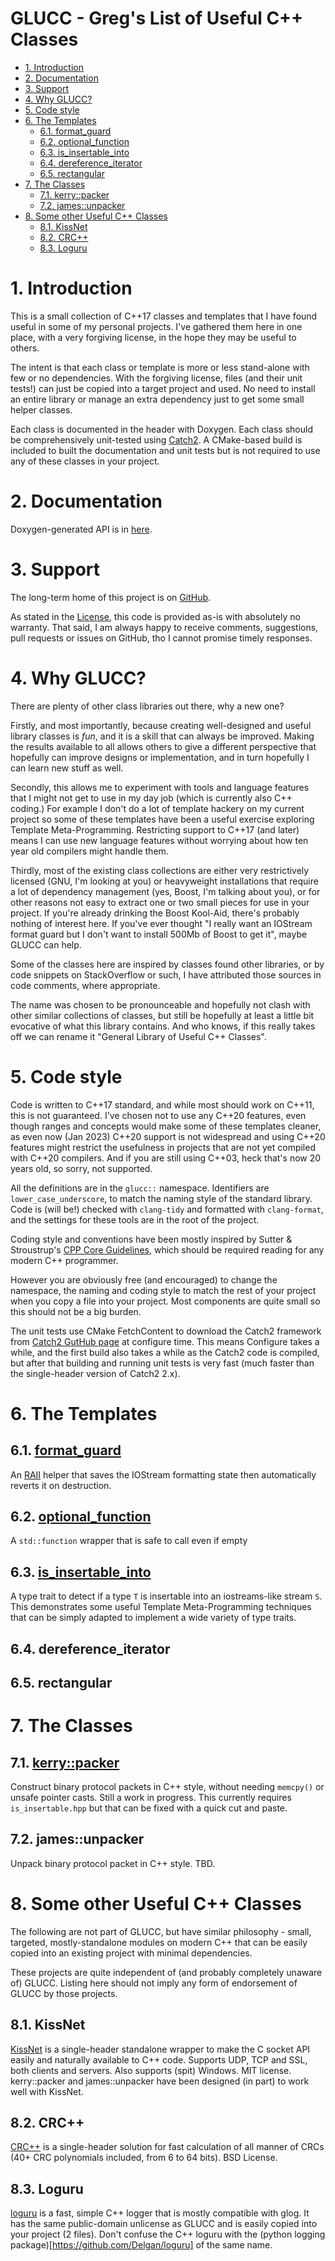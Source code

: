 
# GLUCC - Greg's List of Useful C++ Classes <!-- omit from toc -->

- [1. Introduction](#1-introduction)
- [2. Documentation](#2-documentation)
- [3. Support](#3-support)
- [4. Why GLUCC?](#4-why-glucc)
- [5. Code style](#5-code-style)
- [6. The Templates](#6-the-templates)
  - [6.1. format\_guard](#61-format_guard)
  - [6.2. optional\_function](#62-optional_function)
  - [6.3. is\_insertable\_into](#63-is_insertable_into)
  - [6.4. dereference\_iterator](#64-dereference_iterator)
  - [6.5. rectangular](#65-rectangular)
- [7. The Classes](#7-the-classes)
  - [7.1. kerry::packer](#71-kerrypacker)
  - [7.2. james::unpacker](#72-jamesunpacker)
- [8. Some other Useful C++ Classes](#8-some-other-useful-c-classes)
  - [8.1. KissNet](#81-kissnet)
  - [8.2. CRC++](#82-crc)
  - [8.3. Loguru](#83-loguru)


# 1. Introduction

This is a small collection of C++17 classes and templates that I have found
useful in some of my personal projects.   I've gathered them here in one place,
with a very forgiving license, in the hope they may be useful to others.

The intent is that each class or template is more or less stand-alone with few
or no dependencies.  With the forgiving license, files (and their unit tests!)
can just be copied into a target project and used.  No need to install an entire
library or manage an extra dependency just to get some small helper classes.

Each class is documented in the header with Doxygen.  Each class should be
comprehensively unit-tested using [Catch2](https://github.com/catchorg/Catch2).
A CMake-based build is included to built the documentation and unit tests but is
not required to use any of these classes in your project.

# 2. Documentation

  Doxygen-generated API is in [here](doxygen/index.html).

# 3. Support

The long-term home of this project is on [GitHub](https://github.com/gnbond/GLUCC).

As stated in the [License](LICENSE.md), this code is provided as-is with absolutely
no warranty.  That said, I am always happy to receive comments, suggestions,
pull requests or issues on GitHub, tho I cannot promise timely responses.

# 4. Why GLUCC?

There are plenty of other class libraries out there, why a new one?

Firstly, and most importantly, because creating well-designed and useful library
classes is _fun_, and it is a skill that can always be improved.  Making the
results available to all allows others to give a different perspective that
hopefully can improve designs or implementation, and in turn hopefully I can
learn new stuff as well.

Secondly, this allows me to experiment with tools and language features that I
might not get to use in my day job (which is currently also C++ coding.)  For
example I don't do a lot of template hackery on my current project so some of
these templates have been a useful exercise exploring Template Meta-Programming.
Restricting support to C++17 (and later) means I can use new language features
without worrying about how ten year old compilers might handle them.

Thirdly, most of the existing class collections are either very restrictively
licensed (GNU, I'm looking at you) or heavyweight installations that require a
lot of dependency management (yes, Boost, I'm talking about you), or for other
reasons not easy to extract one or two small pieces for use in your project. If
you're already drinking the Boost Kool-Aid, there's probably nothing of interest
here.  If you've ever thought "I really want an IOStream format guard but I
don't want to install 500Mb of Boost to get it", maybe GLUCC can help.

Some of the classes here are inspired by classes found other libraries, or by
code snippets on StackOverflow or such, I have attributed those sources in code
comments, where appropriate.

The name was chosen to be pronounceable and hopefully not clash with other
similar collections of classes, but still be hopefully at least a little bit
evocative of what this library contains.  And who knows, if this really takes
off we can rename it "General Library of Useful C++ Classes".

# 5. Code style

Code is written to C++17 standard, and while most should work on C++11, this is
not guaranteed.  I've chosen not to use any C++20 features, even though ranges
and concepts would make some of these templates cleaner, as even now (Jan 2023)
C++20 support is not widespread and using C++20 features might restrict the
usefulness in projects that are not yet compiled with C++20 compilers.  And if
you are still using C++03, heck that's now 20 years old, so sorry, not
supported.

All the definitions are in the `glucc::` namespace.  Identifiers are
`lower_case_underscore`, to match the naming style of the standard library. Code
is (will be!) checked with `clang-tidy` and formatted with `clang-format`, and
the settings for these tools are in the root of the project.  

Coding style and conventions have been mostly inspired by Sutter & Stroustrup's
[CPP Core
Guidelines](https://isocpp.github.io/CppCoreGuidelines/CppCoreGuidelines), which
should be required reading for any modern C++ programmer.

However you are obviously free (and encouraged) to change the namespace, the
naming and coding style to match the rest of your project when you copy a file
into your project.  Most components are quite small so this should not be a big
burden.

The unit tests use CMake FetchContent to download the Catch2 framework from
[Catch2 GutHub page](https://github.com/catchorg/Catch2) at configure time. This
means Configure takes a while, and the first build also takes a while as the
Catch2 code is compiled, but after that building and running unit tests is very
fast (much faster than the single-header version of Catch2 2.x).

<!-- 
These section headers uses links into Doxygen-generated HTML.
This may or may not be stable, some posts on StackOverflow suggest 
the name of the HTML files should be fairly static, but its not 
guaranteed by Doxygen.
-->
# 6. The Templates

## 6.1. [format_guard](doxygen/classglucc_1_1format__guard.html)

An [RAII](https://isocpp.github.io/CppCoreGuidelines/CppCoreGuidelines#Rr-raii)
helper that saves the IOStream formatting state then automatically reverts it on
destruction.

## 6.2. [optional_function](doxygen/structglucc_1_1optional__function.html)

A `std::function` wrapper that is safe to call even if empty

## 6.3. [is_insertable_into](doxygen/structglucc_1_1is__insertable__into.html)

A type trait to detect if a type `T` is insertable into an iostreams-like stream
`S`.  This demonstrates some useful Template Meta-Programming techniques that can
be simply adapted to implement a wide variety of type traits.

## 6.4. dereference_iterator

## 6.5. rectangular

# 7. The Classes

## 7.1. [kerry::packer](doxygen/classkerry_1_1packer.html)

Construct binary protocol packets in C++ style, without needing `memcpy()` or
unsafe pointer casts.  Still a work in progress.  This currently requires
`is_insertable.hpp` but that can be fixed with a quick cut and paste.

## 7.2. james::unpacker

Unpack binary protocol packet in C++ style.  TBD.

# 8. Some other Useful C++ Classes

The following are not part of GLUCC, but have similar philosophy - small,
targeted, mostly-standalone modules on modern C++ that can be easily copied into
an existing project with minimal dependencies.

These projects are quite independent of (and probably completely unaware of)
GLUCC.  Listing here should not imply any form of endorsement of GLUCC by those
projects.

## 8.1. KissNet

[KissNet](https://github.com/Ybalrid/kissnet) is a single-header standalone
wrapper to make the C socket API easily and naturally available to C++ code.
Supports UDP, TCP and SSL, both clients and servers.  Also supports (spit)
Windows.  MIT license.  kerry::packer and james::unpacker have been designed (in
part) to work well with KissNet.

## 8.2. CRC++

[CRC++](https://github.com/d-bahr/CRCpp) is a single-header solution for fast
calculation of all manner of CRCs (40+ CRC polynomials included, from 6 to 64
bits).  BSD License.

## 8.3. Loguru

[loguru](https://github.com/emilk/loguru) is a fast, simple C++ logger that is
mostly compatible with glog.  It has the same public-domain unlicense as GLUCC
and is easily copied into your project (2 files).  Don't confuse the C++ loguru
with the (python logging package)[https://github.com/Delgan/loguru] of the same
name.
